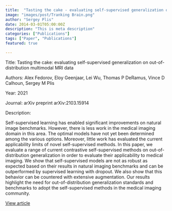 ```yaml
---
title:  "Tasting the cake - evaluating self-supervised generalization on out-of-distribution multimodal MRI data"
image: "images/post/Tranking Brain.png"
author: "Sergey Plis"
date: 2014-03-01T05:00:00Z
description: "This is meta description"
categories: ["Publications"]
tags: ["Paper", "Publications"]
featured: true

---
```

Title: Tasting the cake: evaluating self-supervised generalization on out-of-distribution multimodal MRI data
  
Authors: Alex Fedorov, Eloy Geenjaar, Lei Wu, Thomas P DeRamus, Vince D Calhoun, Sergey M Plis
  
Year: 2021
  
Journal: arXiv preprint arXiv:2103.15914
  
Description:
  
Self-supervised learning has enabled significant improvements on natural image benchmarks. However, there is less work in the medical imaging domain in this area. The optimal models have not yet been determined among the various options. Moreover, little work has evaluated the current applicability limits of novel self-supervised methods. In this paper, we evaluate a range of current contrastive self-supervised methods on out-of-distribution generalization in order to evaluate their applicability to medical imaging. We show that self-supervised models are not as robust as expected based on their results in natural imaging benchmarks and can be outperformed by supervised learning with dropout. We also show that this behavior can be countered with extensive augmentation. Our results highlight the need for out-of-distribution generalization standards and benchmarks to adopt the self-supervised methods in the medical imaging community.

  
[View article](https://arxiv.org/abs/2103.15914)  
